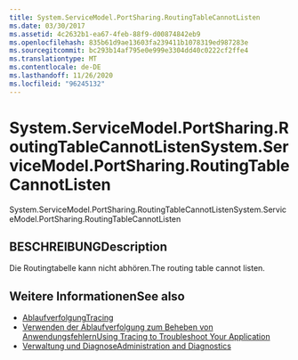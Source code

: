 ```yaml
---
title: System.ServiceModel.PortSharing.RoutingTableCannotListen
ms.date: 03/30/2017
ms.assetid: 4c2632b1-ea67-4feb-88f9-d00874842eb9
ms.openlocfilehash: 835b61d9ae13603fa239411b1078319ed987283e
ms.sourcegitcommit: bc293b14af795e0e999e3304dd40c0222cf2ffe4
ms.translationtype: MT
ms.contentlocale: de-DE
ms.lasthandoff: 11/26/2020
ms.locfileid: "96245132"
---
```

# <a name="systemservicemodelportsharingroutingtablecannotlisten"></a><span data-ttu-id="e5218-102">System.ServiceModel.PortSharing.RoutingTableCannotListen</span><span class="sxs-lookup"><span data-stu-id="e5218-102">System.ServiceModel.PortSharing.RoutingTableCannotListen</span></span>

<span data-ttu-id="e5218-103">System.ServiceModel.PortSharing.RoutingTableCannotListen</span><span class="sxs-lookup"><span data-stu-id="e5218-103">System.ServiceModel.PortSharing.RoutingTableCannotListen</span></span>  
  
## <a name="description"></a><span data-ttu-id="e5218-104">BESCHREIBUNG</span><span class="sxs-lookup"><span data-stu-id="e5218-104">Description</span></span>  

 <span data-ttu-id="e5218-105">Die Routingtabelle kann nicht abhören.</span><span class="sxs-lookup"><span data-stu-id="e5218-105">The routing table cannot listen.</span></span>  
  
## <a name="see-also"></a><span data-ttu-id="e5218-106">Weitere Informationen</span><span class="sxs-lookup"><span data-stu-id="e5218-106">See also</span></span>

- [<span data-ttu-id="e5218-107">Ablaufverfolgung</span><span class="sxs-lookup"><span data-stu-id="e5218-107">Tracing</span></span>](index.md)
- [<span data-ttu-id="e5218-108">Verwenden der Ablaufverfolgung zum Beheben von Anwendungsfehlern</span><span class="sxs-lookup"><span data-stu-id="e5218-108">Using Tracing to Troubleshoot Your Application</span></span>](using-tracing-to-troubleshoot-your-application.md)
- [<span data-ttu-id="e5218-109">Verwaltung und Diagnose</span><span class="sxs-lookup"><span data-stu-id="e5218-109">Administration and Diagnostics</span></span>](../index.md)
